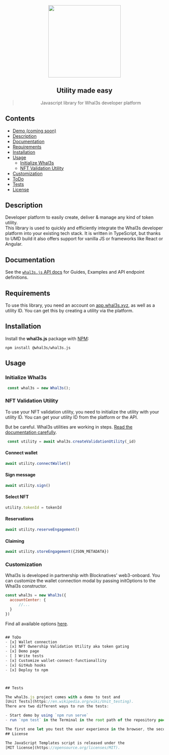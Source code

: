  <div align="center">
 <img align="center" width="230" src="https://whal3s-assets.s3.eu-central-1.amazonaws.com/logos/Whal3s_black.png" />
  <h2>Utility made easy</h2> 
<blockquote>Javascript library for Whal3s developer platform</blockquote>


</div>



## Contents

- [Demo (coming soon)](https://demo.whal3s.xyz)
- [Description](#description)
- [Documentation](#documentation)
- [Requirements](#Requirements)
- [Installation](#Installation)
- [Usage](#usage)
  - [Initialize Whal3s](#Initialize-Whal3s)
  - [NFT Validation Utility](#NFT-Validation-Utility)
- [Customization](#Customization)
- [ToDo](#ToDo)
- [Tests](#tests)
- [License](#license)

## Description

Developer platform to easily create, deliver & manage any kind of token utility.  
This library is used to quickly and efficiently integrate the Whal3s developer platform into your existing tech stack. It is written in TypeScript, but thanks to UMD build it also offers support for vanilla JS or frameworks like React or Angular.

## Documentation
See the [`whal3s.js` API docs](https://docs.whal3s.xyz/reference/whal3s-js-get-started) for Guides, Examples and API endpoint definitions.

## Requirements
To use this library, you need an account on [app.whal3s.xyz](https://app.whal3s.xyz), as well as a utility ID.
You can get this by creating a utility via the platform.

## Installation
Install the **whal3s.js** package with [NPM](https://www.npmjs.org/):

    npm install @whal3s/whal3s.js

## Usage


### Initialize Whal3s
```javascript
 const whal3s = new Whal3s();
```
### NFT Validation Utility
To use your NFT validation utility, you need to initialize the utility with your utility ID. 
You can get your utility ID from the platform or the API.

But be careful. Whal3s utilities are working in steps. [Read the documentation carefully](https://docs.whal3s.xyz/reference/steps).

  
```javascript
 const utility = await whal3s.createValidationUtility(_id)
```

#### Connect wallet
```javascript
await utility.connectWallet()
```
#### Sign message
```javascript
await utility.sign()
```
#### Select NFT
```javascript
utility.tokenId = tokenId
```
#### Reservations
```javascript
await utility.reserveEngagement()
```

#### Claiming
```javascript
await utility.storeEngagement({JSON_METADATA})
```



### Customization

Whal3s is developed in partnership with Blocknatives' web3-onboard.
You can customize the wallet connection modal by passing initOptions to the Whal3s constructor.

```javascript
const whal3s = new Whal3s({
  accountCenter: {
      //...
  }
})
```

Find all available options [here](https://onboard.blocknative.com/docs/modules/core#initialization).


```javascript

## ToDo
- [x] Wallet connection
- [x] NFT Ownership Validation Utility aka token gating
- [x] Demo page
- [ ] Write tests
- [x] Customize wallet-connect-functionallity
- [x] GitHub hooks
- [x] Deploy to npm



## Tests

The whal3s.js project comes with a demo to test and
[Unit Tests](https://en.wikipedia.org/wiki/Unit_testing).    
There are two different ways to run the tests:

- Start demo by using `npm run serve`
- run `npm test` in the Terminal in the root path of the repository package.

The first one let you test the user experience in the browser, the second one tests unit tests.
## License

The JavaScript Templates script is released under the  
[MIT license](https://opensource.org/licenses/MIT).
